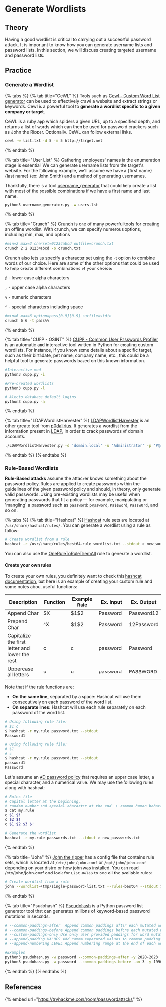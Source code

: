 # Generate Wordlists

## Theory

Having a good wordlist is critical to carrying out a successful password attack. It is important to know how you can generate username lists and password lists. In this section, we will discuss creating targeted username and password lists.

## Practice

### Generate a Wordlist

{% tabs %}
{% tab title="CeWL" %}
Tools such as [Cewl - Custom Word List generator](https://github.com/digininja/CeWL) can be used to effectively crawl a website and extract strings or keywords. Cewl is a powerful tool to **generate a wordlist specific to a given company or target**.

CeWL is a ruby app which spiders a given URL, up to a specified depth, and returns a list of words which can then be used for password crackers such as John the Ripper. Optionally, CeWL can follow external links.

```bash
cewl -w list.txt -d 5 -m 5 http://target.net
```
{% endtab %}

{% tab title="User List" %}
Gathering employees' names in the enumeration stage is essential. We can generate username lists from the target's website. For the following example, we'll assume we have a {first name} {last name} (ex: John Smith) and a method of generating usernames.

Thankfully, there is a tool [username\_generator](https://github.com/therodri2/username\_generator.git) that could help create a list with most of the possible combinations if we have a first name and last name.

```bash
python3 username_generator.py -w users.lst
```
{% endtab %}

{% tab title="Crunch" %}
[Crunch](https://github.com/jim3ma/crunch) is one of many powerful tools for creating an offline wordlist. With crunch, we can specify numerous options, including min, max, and options

```bash
#min=2 max=2 charset=01234abcd outfile=crunch.txt
crunch 2 2 01234abcd -o crunch.txt
```

Crunch also lets us specify a character set using the -t option to combine words of our choice. Here are some of the other options that could be used to help create different combinations of your choice:

`@` - lower case alpha characters

`,` - upper case alpha characters

`%` - numeric characters

`^` - special characters including space

```bash
#min=6 max=6 option=pass[0-9][0-9] outfile=stdin
crunch 6 6 -t pass%%
```
{% endtab %}

{% tab title="CUPP - OSINT" %}
[CUPP - Common User Passwords Profiler](https://github.com/Mebus/cupp) is an automatic and interactive tool written in Python for creating custom wordlists. For instance, if you know some details about a specific target, such as their birthdate, pet name, company name, etc., this could be a helpful tool to generate passwords based on this known information.

```bash
#Interactive mod
python3 cupp.py -i

#Pre-created wordlists
python3 cupp.py -l

# Alecto database default logins
python3 cupp.py -a
```
{% endtab %}

{% tab title="LDAPWordlistHarvester" %}
[LDAPWordlistHarvester](https://github.com/p0dalirius/LDAPWordlistHarvester) is an other greate tool from [p0dalirius](https://github.com/p0dalirius). It generates a wordlist from the information present in [LDAP](../../../network/protocols/ldap.md), in order to crack passwords of domain accounts.

```bash
./LDAPWordlistHarvester.py -d 'domain.local' -u 'Administrator' -p 'P@ssw0rd123!' --dc-ip 192.168.1.101
```
{% endtab %}
{% endtabs %}

### Rule-Based Wordlists

**Rule-Based attacks** assume the attacker knows something about the password policy. Rules are applied to create passwords within the guidelines of the given password policy and should, in theory, only generate valid passwords. Using pre-existing wordlists may be useful when generating passwords that fit a policy — for example, manipulating or 'mangling' a password such as `password`: `p@ssword`, `Pa$$word`, `Passw0rd`, and so on.

{% tabs %}
{% tab title="Hashcat" %}
[Hashcat](https://github.com/hashcat/hashcat) rule sets are located at `/usr/share/hashcat/rules/`. You can generate a wordlist using a rule as follow:

```bash
# Create wordlist from a rule
hashcat -r /usr/share/rules/best64.rule wordlist.txt --stdout > new_wordlist.txt
```

You can also use the [OneRuleToRuleThemAll](https://github.com/NotSoSecure/password\_cracking\_rules/blob/master/OneRuleToRuleThemAll.rule) rule to generate a wordlist.

#### Create your own rules

To create your own rules, you definitely want to check this [hashcat documentation](https://hashcat.net/wiki/doku.php?id=rule\_based\_attack), but here is an example of creating your custom rule and some notes about useful functions:

<table><thead><tr><th width="180">Description</th><th width="98">Function</th><th width="139">Example Rule</th><th width="148"> Ex. Input</th><th> Ex. Output</th></tr></thead><tbody><tr><td>Append Char</td><td>$X</td><td>$1$2</td><td>Password</td><td>Password12</td></tr><tr><td>Prepend Char</td><td>^X</td><td>$1$2</td><td>Password</td><td>12Password</td></tr><tr><td>Capitalize the first letter and lower the rest</td><td>c</td><td>c</td><td>password</td><td>Password</td></tr><tr><td>Uppercase all letters</td><td>u</td><td>u</td><td>password</td><td>PASSWORD</td></tr></tbody></table>

Note that if the rule functions are:&#x20;

* **On the same line,** separated by a space: Hashcat will use them consecutively on each password of the word list.&#x20;
* **On separate lines:** Hashcat will use each rule separately on each password of the word list.&#x20;

```bash
# Using following rule file:
# $1 c
$ hashcat -r my.rule password.txt --stdout 
Password1

# Using following rule file:
# $1
# c
$ hashcat -r my.rule password.txt --stdout
password1
Password
```

Let's assume an [AD password policy](broken-reference) that requires an upper case letter, a special character, and a numerical value. We may use the following rules along with hashcat:

```bash
# Rules file
# Capital letter at the beginning, 
# random number and special character at the end -> common human behaviour ;)
$ cat my.rule
c $1 $!
c $2 $!
c $1 $2 $3 $!

# Generate the wordlist
hashcat -r my.rule passwords.txt --stdout > new_passwords.txt
```
{% endtab %}

{% tab title="John" %}
[John the ripper](https://github.com/openwall/john) has a config file that contains rule sets, which is located at `/etc/john/john.conf` or `/opt/john/john.conf` depending on your distro or how john was installed. You can read /etc/john/john.conf and look for `List.Rules` to see all the available rules:

```bash
# Create wordlist from a rule
john --wordlist=/tmp/single-password-list.txt --rules=best64 --stdout > wordlist.txt
```
{% endtab %}

{% tab title="Psudohash" %}
[Pseudohash](https://github.com/t3l3machus/psudohash) is a Python password list generator tool that can generates millions of keyword-based password mutations in seconds.

```bash
# --common-paddings-after  Append common paddings after each mutated word
# --common-paddings-before Append common paddings before each mutated word
# --custom-paddings-only Use only user provided paddings for word mutations (must be used with -ap AND (-cpb OR -cpa))
# --append-padding VALUES Add comma seperated values to common paddings
# --append-numbering LEVEL Append numbering range at the end of each word mutation (before appending year or common paddings).

#Examples
python3 psudohash.py -w password --common-paddings-after -y 2020-2023
python3 psudohash.py -w password --common-paddings-before -an 3 -y 1990-2022
```
{% endtab %}
{% endtabs %}

## References

{% embed url="https://tryhackme.com/room/passwordattacks" %}
